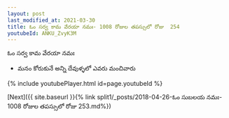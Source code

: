 ```yaml
---
layout: post
last_modified_at: 2021-03-30
title: ఓం సర్వ కామ వేరయా నమః- 1008 రోజుల తపస్సులో రోజు  254
youtubeId: ANKU_ZvyK3M
---
```

 
 
 ఓం సర్వ కామ వేరయా నమః  
 
 -  మనం కోరుకునే అన్ని దేవుళ్ళలో ఎవరు మంచివారు 
 
  
 
  
 
 
 
 
 
 


{% include youtubePlayer.html id=page.youtubeId %}
 
[Next]({{ site.baseurl }}{% link  split1/_posts/2018-04-26-ఓం సుబలయ నమః- 1008 రోజుల తపస్సులో రోజు  253.md%})
 

